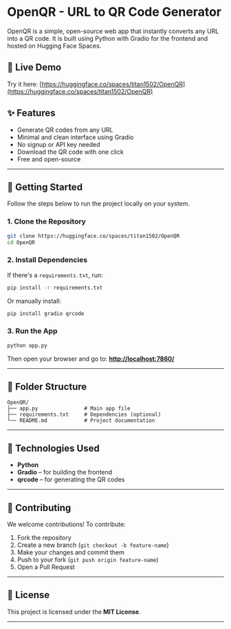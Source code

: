 
# OpenQR - URL to QR Code Generator

OpenQR is a simple, open-source web app that instantly converts any URL into a QR code. It is built using Python with Gradio for the frontend and hosted on Hugging Face Spaces.

## 🔗 Live Demo

Try it here: [https://huggingface.co/spaces/titan1502/OpenQR](https://huggingface.co/spaces/titan1502/OpenQR)

## ✨ Features

- Generate QR codes from any URL
- Minimal and clean interface using Gradio
- No signup or API key needed
- Download the QR code with one click
- Free and open-source

---

## 🚀 Getting Started

Follow the steps below to run the project locally on your system.

### 1. Clone the Repository

```bash
git clone https://huggingface.co/spaces/titan1502/OpenQR
cd OpenQR
````

### 2. Install Dependencies

If there's a `requirements.txt`, run:

```bash
pip install -r requirements.txt
```

Or manually install:

```bash
pip install gradio qrcode
```

### 3. Run the App

```bash
python app.py
```

Then open your browser and go to:
**[http://localhost:7860/](http://localhost:7860/)**

---

## 📁 Folder Structure

```text
OpenQR/
├── app.py               # Main app file
├── requirements.txt     # Dependencies (optional)
└── README.md            # Project documentation
```

---

## 🧰 Technologies Used

* **Python**
* **Gradio** – for building the frontend
* **qrcode** – for generating the QR codes

---

## 🤝 Contributing

We welcome contributions! To contribute:

1. Fork the repository
2. Create a new branch (`git checkout -b feature-name`)
3. Make your changes and commit them
4. Push to your fork (`git push origin feature-name`)
5. Open a Pull Request

---

## 📄 License

This project is licensed under the **MIT License**.

---


